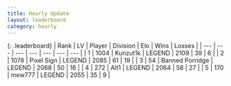 ```yaml
---
title: Hourly Update
layout: leaderboard
category: hourly
---
```


{: .leaderboard}
| Rank | LV | Player | Division | Elo | Wins | Losses |
| --- | --- | --- | --- | --- | --- | --- |
| <span data-change="0">1</span> | 1004 | <span title="ID: 392407">Kunzut1k</span> | LEGEND | <span data-change="9">2109</span> | <span data-change="1">39</span> | <span data-change="0">6</span> |
| <span data-change="0">2</span> | 1078 | <span title="ID: 568882">Pixel Sign</span> | LEGEND | <span data-change="0">2085</span> | <span data-change="0">61</span> | <span data-change="0">19</span> |
| <span data-change="0">3</span> | 54 | <span title="ID: 659170">Banned Porridge</span> | LEGEND | <span data-change="0">2068</span> | <span data-change="0">50</span> | <span data-change="0">16</span> |
| <span data-change="0">4</span> | 272 | <span title="ID: 443550">Alt1</span> | LEGEND | <span data-change="3">2064</span> | <span data-change="2">58</span> | <span data-change="1">27</span> |
| <span data-change="0">5</span> | 170 | <span title="ID: 5578">mew777</span> | LEGEND | <span data-change="0">2055</span> | <span data-change="0">35</span> | <span data-change="0">9</span> |